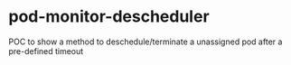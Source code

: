 # pod-monitor-descheduler
POC to show a method to deschedule/terminate a unassigned pod after a pre-defined timeout
